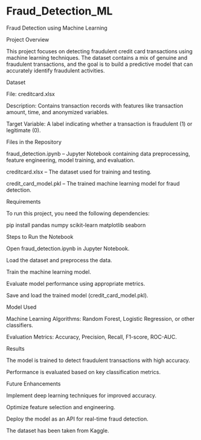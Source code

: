 # Fraud_Detection_ML

Fraud Detection using Machine Learning

Project Overview

This project focuses on detecting fraudulent credit card transactions using machine learning techniques. The dataset contains a mix of genuine and fraudulent transactions, and the goal is to build a predictive model that can accurately identify fraudulent activities.

Dataset

File: creditcard.xlsx

Description: Contains transaction records with features like transaction amount, time, and anonymized variables.

Target Variable: A label indicating whether a transaction is fraudulent (1) or legitimate (0).

Files in the Repository

fraud_detection.ipynb – Jupyter Notebook containing data preprocessing, feature engineering, model training, and evaluation.

creditcard.xlsx – The dataset used for training and testing.

credit_card_model.pkl – The trained machine learning model for fraud detection.

Requirements

To run this project, you need the following dependencies:

pip install pandas numpy scikit-learn matplotlib seaborn

Steps to Run the Notebook

Open fraud_detection.ipynb in Jupyter Notebook.

Load the dataset and preprocess the data.

Train the machine learning model.

Evaluate model performance using appropriate metrics.

Save and load the trained model (credit_card_model.pkl).

Model Used

Machine Learning Algorithms: Random Forest, Logistic Regression, or other classifiers.

Evaluation Metrics: Accuracy, Precision, Recall, F1-score, ROC-AUC.

Results

The model is trained to detect fraudulent transactions with high accuracy.

Performance is evaluated based on key classification metrics.

Future Enhancements

Implement deep learning techniques for improved accuracy.

Optimize feature selection and engineering.

Deploy the model as an API for real-time fraud detection.

The dataset has been taken from Kaggle.
